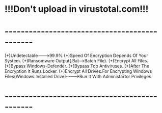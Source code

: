 # !!!Don't upload in virustotal.com!!!
# ---------------------------------------------
(+)Undetectable--->99.9%
(+)Speed Of Encryption Depends Of Your System.
(+)Ransomware Output(.Bat-->Batch File).
(+)Encrypt All Files.
(+)Bypass Windows-Defender.
(+)Bypass Top Antiviruses.
(+)After The Encryption It Runs Locker.
(+)Encrypt All Drives.For Encrypting Windows Files(Windows Installed Drive)---->Run It With Administartor Privileges
# ---------------------------------------------
